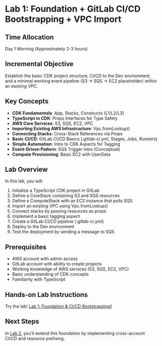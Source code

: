 # Lab 1: Foundation + GitLab CI/CD Bootstrapping + VPC Import

## Time Allocation
Day 1 Morning (Approximately 2-3 hours)

## Incremental Objective
Establish the basic CDK project structure, CI/CD to the Dev environment, and a minimal working event pipeline (S3 → SQS → EC2 placeholder) within an existing VPC.

## Key Concepts

- **CDK Fundamentals**: App, Stacks, Constructs (L1/L2/L3)
- **TypeScript in CDK**: Props Interfaces for Type Safety
- **AWS Core Services**: S3, SQS, EC2, VPC
- **Importing Existing AWS Infrastructure**: Vpc.fromLookup()
- **Connecting Stacks**: Cross-Stack References via Props
- **Basic CI/CD**: GitLab CI/CD Basics (.gitlab-ci.yml, Stages, Jobs, Runners)
- **Simple Automation**: Intro to CDK Aspects for Tagging
- **Event-Driven Pattern**: SQS Trigger Intro (Conceptual)
- **Compute Provisioning**: Basic EC2 with UserData

## Lab Overview

In this lab, you will:

1. Initialize a TypeScript CDK project in GitLab
2. Define a CoreStack containing S3 and SQS resources
3. Define a ComputeStack with an EC2 instance that polls SQS
4. Import an existing VPC using Vpc.fromLookup()
5. Connect stacks by passing resources as props
6. Implement a basic tagging aspect
7. Create a GitLab CI/CD pipeline (.gitlab-ci.yml)
8. Deploy to the Dev environment
9. Test the deployment by sending a message to SQS

## Prerequisites

- AWS account with admin access
- GitLab account with ability to create projects
- Working knowledge of AWS services (S3, SQS, EC2, VPC)
- Basic understanding of CDK concepts
- Familiarity with TypeScript

## Hands-on Lab Instructions

Try the lab! [Lab 1: Foundation & CI/CD Bootstrapping](./lab-1.md)]

## Next Steps

In [Lab 2](../lab-2/README.md), you'll extend this foundation by implementing cross-account CI/CD and resource prefixing.
